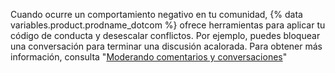 Cuando ocurre un comportamiento negativo en tu comunidad, {% data variables.product.prodname_dotcom %} ofrece herramientas para aplicar tu código de conducta y desescalar conflictos. Por ejemplo, puedes bloquear una conversación para terminar una discusión acalorada. Para obtener más información, consulta "[Moderando comentarios y conversaciones](/github/building-a-strong-community/moderating-comments-and-conversations)"

